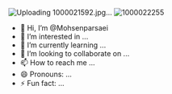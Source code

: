 ![Uploading 1000021592.jpg…]()
![1000022255](https://github.com/user-attachments/assets/a613601c-abd7-40b0-9098-dad4098800bd)
- 👋 Hi, I’m @Mohsenparsaei
- 👀 I’m interested in ...
- 🌱 I’m currently learning ...
- 💞️ I’m looking to collaborate on ...
- 📫 How to reach me ...
- 😄 Pronouns: ...
- ⚡ Fun fact: ...

<!---
Mohsenparsaei/Mohsenparsaei is a ✨ special ✨ repository because its `README.md` (this file) appears on your GitHub profile.
You can click the Preview link to take a look at your changes.
--->
